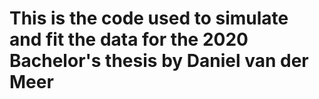 # This is the code used to simulate and fit the data for the 2020 Bachelor's thesis by Daniel van der Meer
